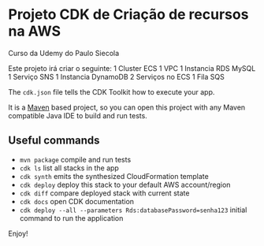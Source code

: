 # Projeto CDK de Criação de recursos na AWS 

Curso da Udemy do Paulo Siecola

Este projeto irá criar o seguinte:
1 Cluster ECS
1 VPC
1 Instancia RDS MySQL
1 Serviço SNS
1 Instancia DynamoDB
2 Serviços no ECS
1 Fila SQS


The `cdk.json` file tells the CDK Toolkit how to execute your app.

It is a [Maven](https://maven.apache.org/) based project, so you can open this project with any Maven compatible Java IDE to build and run tests.

## Useful commands

 * `mvn package`     compile and run tests
 * `cdk ls`          list all stacks in the app
 * `cdk synth`       emits the synthesized CloudFormation template
 * `cdk deploy`      deploy this stack to your default AWS account/region
 * `cdk diff`        compare deployed stack with current state
 * `cdk docs`        open CDK documentation
 * `cdk deploy --all --parameters Rds:databasePassword=senha123` initial command to run the application
 
Enjoy!
